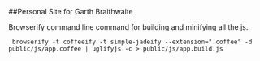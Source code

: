 ##Personal Site for Garth Braithwaite

Browserify command line command for building and minifying all the js.

```
 browserify -t coffeeify -t simple-jadeify --extension=".coffee" -d public/js/app.coffee | uglifyjs -c > public/js/app.build.js
```